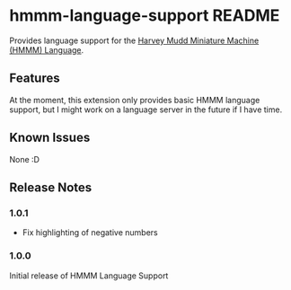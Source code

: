 # hmmm-language-support README

Provides language support for the [Harvey Mudd Miniature Machine (HMMM) Language](https://www.cs.hmc.edu/~cs5grad/cs5/hmmm/documentation/documentation.html#Halting).

## Features

At the moment, this extension only provides basic HMMM language support, but I might work on a language server in the future if I have time.

## Known Issues

None :D

## Release Notes

### 1.0.1
- Fix highlighting of negative numbers

### 1.0.0

Initial release of HMMM Language Support
